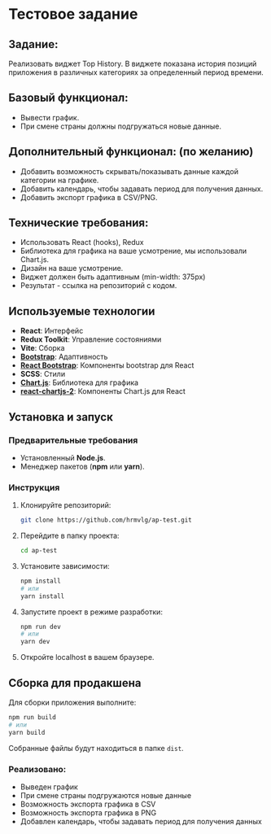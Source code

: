 # Тестовое задание

## Задание:

Реализовать виджет Top History. В виджете показана история позиций приложения в различных категориях за определенный период времени.

## Базовый функционал:

- Вывести график.
- При смене страны должны подгружаться новые данные.

## Дополнительный функционал: (по желанию)

- Добавить возможность скрывать/показывать данные каждой категории на графике.
- Добавить календарь, чтобы задавать период для получения данных.
- Добавить экспорт графика в CSV/PNG.

## Технические требования:

- Использовать React (hooks), Redux
- Библиотека для графика на ваше усмотрение, мы использовали Chart.js.
- Дизайн на ваше усмотрение.
- Виджет должен быть адаптивным (min-width: 375px)
- Результат - ссылка на репозиторий с кодом.

## Используемые технологии

- **React**: Интерфейс
- **Redux Toolkit**: Управление состояниями
- **Vite**: Сборка
- [**Bootstrap**](https://getbootstrap.com/): Адаптивность
- [**React Bootstrap**](https://react-bootstrap.netlify.app/): Компоненты bootstrap для React
- **SCSS**: Стили
- [**Chart.js**](https://www.chartjs.org/docs/latest/): Библиотека для графика
- [**react-chartjs-2**](https://react-chartjs-2.js.org/): Компоненты Chart.js для React

## Установка и запуск

### Предварительные требования

- Установленный **Node.js**.
- Менеджер пакетов (**npm** или **yarn**).

### Инструкция

1. Клонируйте репозиторий:
   ```bash
   git clone https://github.com/hrmvlg/ap-test.git
   ```
2. Перейдите в папку проекта:
   ```bash
   cd ap-test
   ```
3. Установите зависимости:

   ```bash
   npm install
   # или
   yarn install
   ```

4. Запустите проект в режиме разработки:

   ```bash
   npm run dev
   # или
   yarn dev
   ```

5. Откройте localhost в вашем браузере.

## Сборка для продакшена

Для сборки приложения выполните:

```bash
npm run build
# или
yarn build
```

Собранные файлы будут находиться в папке `dist`.

### Реализовано:
- Выведен график
- При смене страны подгружаются новые данные
- Возможность экспорта графика в CSV
- Возможность экспорта графика в PNG
- Добавлен календарь, чтобы задавать период для получения данных